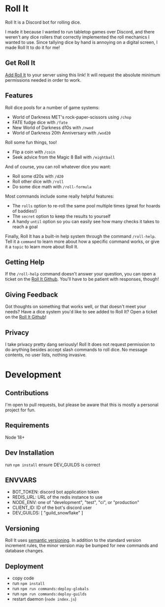 # Roll It

Roll It is a Discord bot for rolling dice.

I made it because I wanted to run tabletop games over Discord, and there weren't any dice rollers that correctly implemented the roll mechanics I wanted to use. Since tallying dice by hand is annoying on a digital screen, I made Roll It to do it for me!

## Get Roll It

[Add Roll It](https://discord.com/api/oauth2/authorize?client_id=1037522511509848136&permissions=2147745792&scope=applications.commands%20bot) to your server using this link! It will request the absolute minimum permissions needed in order to work.

## Features

Roll dice pools for a number of game systems:
* World of Darkness MET's rock-paper-scissors using `/chop`
* FATE fudge dice with `/fate`
* New World of Darkness d10s with `/nwod`
* World of Darkness 20th Anniversary with `/wod20`

Roll some fun things, too!
* Flip a coin with `/coin`
* Seek advice from the Magic 8 Ball with `/eightball`

And of course, you can roll whatever dice you want:
* Roll some d20s with `/d20`
* Roll other dice with `/roll`
* Do some dice math with `/roll-formula`

Most commands include some really helpful features:
* The `rolls` option to re-roll the same pool multiple times (great for hoards of baddies!)
* The `secret` option to keep the results to yourself
* A handy `until` option so you can easily see how many checks it takes to reach a goal

Finally, Roll It has a built-in help system through the command `/roll-help`. Tell it a `command` to learn more about how a specific command works, or give it a `topic` to learn more about Roll It.

## Getting Help

If the `/roll-help` command doesn't answer your question, you can open a ticket on the [Roll It Github](https://github.com/aurule/roll-it). You'll have to be patient with responses, though!

## Giving Feedback

Got thoughts on something that works well, or that doesn't meet your needs? Have a dice system you'd like to see added to Roll It? Open a ticket on the [Roll It Github](https://github.com/aurule/roll-it)!

## Privacy

I take privacy pretty dang seriously! Roll It does not request permission to do anything besides accept slash commands to roll dice. No message contents, no user lists, nothing invasive.

# Development

## Contributions

I'm open to pull requests, but please be aware that this is mostly a personal project for fun.

## Requirements

Node 18+

## Dev Installation

run `npm install`
ensure DEV_GUILDS is correct

## ENVVARS

* BOT_TOKEN: discord bot application token 
* REDIS_URL: URL of the redis instance to use 
* NODE_ENV: one of "development", "test", "ci", or "production"
* CLIENT_ID: ID of the bot's discord user 
* DEV_GUILDS: [ "guild_snowflake" ] 

## Versioning

Roll It uses [semantic versioning](https://semver.org/). In addition to the standard version increment rules, the minor version may be bumped for new commands and database changes.

## Deployment

* copy code 
* run `npm install` 
* run `npm run commands:deploy-globals` 
* run `npm run commands:deploy-guilds` 
* restart daemon (`node index.js`)
